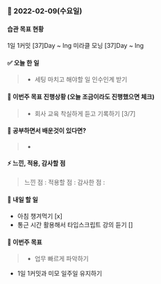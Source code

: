 ### 📆 2022-02-09(수요일)

#### 습관 목표 현황

1일 1커밋 [37]Day ~ Ing
미라클 모닝 [37]Day ~ Ing

#### ✅ 오늘 한 일

> - 세팅 마치고 해야할 일 인수인계 받기

#### 🐎 이번주 목표 진행상황 (오늘 조금이라도 진행했으면 체크)

> - 회사 교육 착실하게 듣고 기록하기 [3/7]

#### 🤔 공부하면서 배운것이 있다면?

> -

#### ⚡ 느낀, 적용, 감사할 점

> 느낀 점 :
> 적용할 점 :
> 감사한 점 :

#### 🚀 내일 할 일

>

- 아침 챙겨먹기 [x]
- 통근 시간 활용해서 타입스크립트 강의 듣기 []

#### 🎯 이번주 목표

> - 업무 빠르게 파악하기

- 1일 1커밋과 미모 일주일 유지하기
